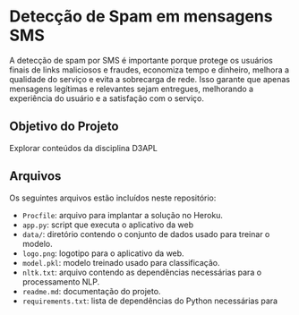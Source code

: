 # Detecção de Spam em mensagens SMS

A detecção de spam por SMS é importante porque protege os usuários finais de links maliciosos e fraudes, economiza tempo e dinheiro, melhora a qualidade do serviço e evita a sobrecarga de rede. Isso garante que apenas mensagens legítimas e relevantes sejam entregues, melhorando a experiência do usuário e a satisfação com o serviço.


## Objetivo do Projeto
Explorar conteúdos da disciplina D3APL


## Arquivos

Os seguintes arquivos estão incluídos neste repositório:
- `Procfile`: arquivo para implantar a solução no Heroku.
- `app.py`: script que executa o aplicativo da web
- `data/`: diretório contendo o conjunto de dados usado para treinar o modelo.
- `logo.png`: logotipo para o aplicativo da web.
- `model.pkl`: modelo treinado usado para classificação.
- `nltk.txt`: arquivo contendo as dependências necessárias para o processamento NLP.
- `readme.md`: documentação do projeto.
- `requirements.txt`: lista de dependências do Python necessárias para
